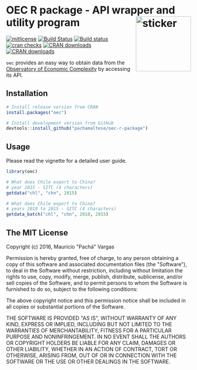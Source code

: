
<!-- README.md is generated from README.Rmd. Please edit that file -->
OEC R package - API wrapper and utility program <img src="http://pacha.hk/oec-r-package/observatory.svg" width=150 align="right" alt="sticker"/>
================================================================================================================================================

[![mitlicense](https://img.shields.io/badge/License-MIT-green.svg)](https://opensource.org/licenses/MIT) [![Build Status](https://travis-ci.org/pachamaltese/oec-r-package.svg?branch=master)](https://travis-ci.org/pachamaltese/oec-r-package) [![Build status](https://ci.appveyor.com/api/projects/status/5xvlffxy8ro4wc34?svg=true)](https://ci.appveyor.com/project/pachamaltese/oec) [![cran checks](https://cranchecks.info/badges/summary/oec)](https://cran.r-project.org/web/checks/check_results_oec.html) [![CRAN downloads](http://cranlogs.r-pkg.org/badges/oec)](http://cran.rstudio.com/web/packages/oec/index.html) [![CRAN downloads](http://cranlogs.r-pkg.org/badges/grand-total/oec)](http://cran.rstudio.com/web/packages/oec/index.html)

`oec` provides an easy way to obtain data from the [Observatory of Economic Complexity](http://atlas.media.mit.edu/en/) by accessing its API.

Installation
------------

``` r
# Install release version from CRAN
install.packages("oec")

# Install development version from GitHub
devtools::install_github("pachamaltese/oec-r-package")
```

Usage
-----

Please read the vignette for a detailed user guide.

``` r
library(oec)

# What does Chile export to China?  
# year 2015 - SITC (4 characters)
getdata("chl", "chn", 2015)

# What does Chile export to China?  
# years 2010 to 2015 - SITC (4 characters)
getdata_batch("chl", "chn", 2010, 2015)
```

The MIT License
---------------

Copyright (c) 2016, Mauricio "Pachá" Vargas

Permission is hereby granted, free of charge, to any person obtaining a copy of this software and associated documentation files (the "Software"), to deal in the Software without restriction, including without limitation the rights to use, copy, modify, merge, publish, distribute, sublicense, and/or sell copies of the Software, and to permit persons to whom the Software is furnished to do so, subject to the following conditions:

The above copyright notice and this permission notice shall be included in all copies or substantial portions of the Software.

THE SOFTWARE IS PROVIDED "AS IS", WITHOUT WARRANTY OF ANY KIND, EXPRESS OR IMPLIED, INCLUDING BUT NOT LIMITED TO THE WARRANTIES OF MERCHANTABILITY, FITNESS FOR A PARTICULAR PURPOSE AND NONINFRINGEMENT. IN NO EVENT SHALL THE AUTHORS OR COPYRIGHT HOLDERS BE LIABLE FOR ANY CLAIM, DAMAGES OR OTHER LIABILITY, WHETHER IN AN ACTION OF CONTRACT, TORT OR OTHERWISE, ARISING FROM, OUT OF OR IN CONNECTION WITH THE SOFTWARE OR THE USE OR OTHER DEALINGS IN THE SOFTWARE.
